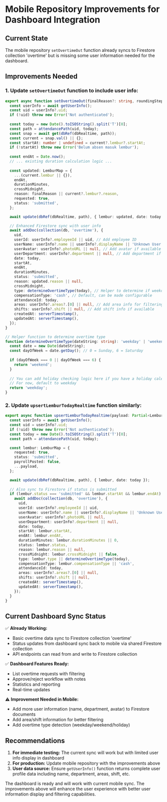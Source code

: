 # Mobile Repository Improvements for Dashboard Integration

## Current State
The mobile repository `setOvertimeOut` function already syncs to Firestore collection 'overtime' but is missing some user information needed for the dashboard.

## Improvements Needed

### 1. Update `setOvertimeOut` function to include user info:

```typescript
export async function setOvertimeOut(finalReason?: string, roundingStep: number = 30) {
  const userInfo = await getUserInfo();
  const uid = userInfo?.uid;
  if (!uid) throw new Error('Not authenticated');
  
  const today = new Date().toISOString().split('T')[0];
  const path = attendancePath(uid, today);
  const snap = await get(dbRef(dbRealtime, path));
  const current = snap.val() || {};
  const startAt: number | undefined = current?.lembur?.startAt;
  if (!startAt) throw new Error('Belum absen masuk lembur');
  
  const endAt = Date.now();
  // ... existing duration calculation logic ...
  
  const updated: LemburMap = {
    ...(current.lembur || {}),
    endAt,
    durationMinutes,
    crossMidnight,
    reason: finalReason || current?.lembur?.reason,
    requested: true,
    status: 'submitted',
  };

  await update(dbRef(dbRealtime, path), { lembur: updated, date: today });

  // Enhanced Firestore sync with user info
  await addDoc(collection(db, 'overtime'), {
    uid,
    userId: userInfo?.employeeId || uid, // Add employee ID
    userName: userInfo?.name || userInfo?.displayName || 'Unknown User', // Add user name
    userAvatar: userInfo?.photoURL || null, // Add avatar if available
    userDepartment: userInfo?.department || null, // Add department if available
    date: today,
    startAt,
    endAt,
    durationMinutes,
    status: 'submitted',
    reason: updated.reason || null,
    crossMidnight,
    type: determineOvertimeType(today), // Helper to determine if weekday/weekend/holiday
    compensationType: 'cash', // Default, can be made configurable
    attendanceId: today,
    areas: userInfo?.areas?.[0] || null, // Add area info for filtering
    shifts: userInfo?.shift || null, // Add shift info if available
    createdAt: serverTimestamp(),
    updatedAt: serverTimestamp(),
  });
}

// Helper function to determine overtime type
function determineOvertimeType(dateString: string): 'weekday' | 'weekend' | 'holiday' {
  const date = new Date(dateString);
  const dayOfWeek = date.getDay(); // 0 = Sunday, 6 = Saturday
  
  if (dayOfWeek === 0 || dayOfWeek === 6) {
    return 'weekend';
  }
  
  // You can add holiday checking logic here if you have a holiday calendar
  // For now, default to weekday
  return 'weekday';
}
```

### 2. Update `upsertLemburTodayRealtime` function similarly:

```typescript
export async function upsertLemburTodayRealtime(payload: Partial<LemburMap>) {
  const userInfo = await getUserInfo();
  const uid = userInfo?.uid;
  if (!uid) throw new Error('Not authenticated');
  const today = new Date().toISOString().split('T')[0];
  const path = attendancePath(uid, today);

  const lembur: LemburMap = {
    requested: true,
    status: 'submitted',
    payrollPosted: false,
    ...payload,
  };

  await update(dbRef(dbRealtime, path), { lembur, date: today });
  
  // Also sync to Firestore if status is submitted
  if (lembur.status === 'submitted' && lembur.startAt && lembur.endAt) {
    await addDoc(collection(db, 'overtime'), {
      uid,
      userId: userInfo?.employeeId || uid,
      userName: userInfo?.name || userInfo?.displayName || 'Unknown User',
      userAvatar: userInfo?.photoURL || null,
      userDepartment: userInfo?.department || null,
      date: today,
      startAt: lembur.startAt,
      endAt: lembur.endAt,
      durationMinutes: lembur.durationMinutes || 0,
      status: lembur.status,
      reason: lembur.reason || null,
      crossMidnight: lembur.crossMidnight || false,
      type: lembur.type || determineOvertimeType(today),
      compensationType: lembur.compensationType || 'cash',
      attendanceId: today,
      areas: userInfo?.areas?.[0] || null,
      shifts: userInfo?.shift || null,
      createdAt: serverTimestamp(),
      updatedAt: serverTimestamp(),
    });
  }
}
```

## Current Dashboard Sync Status

✅ **Already Working:**
- Basic overtime data sync to Firestore collection 'overtime'
- Status updates from dashboard sync back to mobile via shared Firestore collection
- API endpoints can read from and write to Firestore collection

✅ **Dashboard Features Ready:**
- List overtime requests with filtering
- Approve/reject workflow with notes
- Statistics and reporting
- Real-time updates

⚠️ **Improvement Needed in Mobile:**
- Add more user information (name, department, avatar) to Firestore documents
- Add area/shift information for better filtering
- Add overtime type detection (weekday/weekend/holiday)

## Recommendations

1. **For immediate testing:** The current sync will work but with limited user info display in dashboard
2. **For production:** Update mobile repository with the improvements above
3. **User data source:** Ensure `getUserInfo()` function returns complete user profile data including name, department, areas, shift, etc.

The dashboard is ready and will work with current mobile sync. The improvements above will enhance the user experience with better user information display and filtering capabilities.
